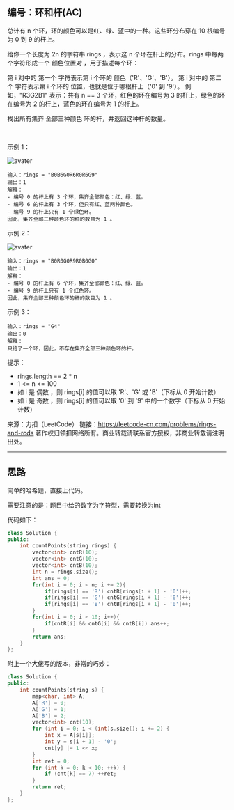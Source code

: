 ## 编号：环和杆(AC)

总计有 n 个环，环的颜色可以是红、绿、蓝中的一种。这些环分布穿在 10 根编号为 0 到 9 的杆上。

给你一个长度为 2n 的字符串 rings ，表示这 n 个环在杆上的分布。rings 中每两个字符形成一个 颜色位置对 ，用于描述每个环：

第 i 对中的 第一个 字符表示第 i 个环的 颜色（'R'、'G'、'B'）。
第 i 对中的 第二个 字符表示第 i 个环的 位置，也就是位于哪根杆上（'0' 到 '9'）。
例如，"R3G2B1" 表示：共有 n == 3 个环，红色的环在编号为 3 的杆上，绿色的环在编号为 2 的杆上，蓝色的环在编号为 1 的杆上。

找出所有集齐 全部三种颜色 环的杆，并返回这种杆的数量。

 

示例 1：

![avater](https://assets.leetcode.com/uploads/2021/11/23/ex1final.png)

```
输入：rings = "B0B6G0R6R0R6G9"
输出：1
解释：
- 编号 0 的杆上有 3 个环，集齐全部颜色：红、绿、蓝。
- 编号 6 的杆上有 3 个环，但只有红、蓝两种颜色。
- 编号 9 的杆上只有 1 个绿色环。
因此，集齐全部三种颜色环的杆的数目为 1 。
```
示例 2：

![avater](https://assets.leetcode.com/uploads/2021/11/23/ex2final.png)

```
输入：rings = "B0R0G0R9R0B0G0"
输出：1
解释：
- 编号 0 的杆上有 6 个环，集齐全部颜色：红、绿、蓝。
- 编号 9 的杆上只有 1 个红色环。
因此，集齐全部三种颜色环的杆的数目为 1 。
```
示例 3：
```
输入：rings = "G4"
输出：0
解释：
只给了一个环，因此，不存在集齐全部三种颜色环的杆。
```
提示：

* rings.length == 2 * n
* 1 <= n <= 100
* 如 i 是 偶数 ，则 rings[i] 的值可以取 'R'、'G' 或 'B'（下标从 0 开始计数）
* 如 i 是 奇数 ，则 rings[i] 的值可以取 '0' 到 '9' 中的一个数字（下标从 0 开始计数）

来源：力扣（LeetCode）
链接：https://leetcode-cn.com/problems/rings-and-rods
著作权归领扣网络所有。商业转载请联系官方授权，非商业转载请注明出处。

---
## 思路


简单的哈希题，直接上代码。

需要注意的是：题目中给的数字为字符型，需要转换为int

代码如下：
```c++
class Solution {
public:
    int countPoints(string rings) {
        vector<int> cntR(10);
        vector<int> cntG(10);     
        vector<int> cntB(10);
        int n = rings.size();
        int ans = 0;
        for(int i = 0; i < n; i += 2){
            if(rings[i] == 'R') cntR[rings[i + 1] - '0']++;
            if(rings[i] == 'G') cntG[rings[i + 1] - '0']++;
            if(rings[i] == 'B') cntB[rings[i + 1] - '0']++;
        }
        for(int i = 0; i < 10; i++){
            if(cntR[i] && cntG[i] && cntB[i]) ans++;
        }
        return ans;
    }
};
```


附上一个大佬写的版本，非常的巧妙：
```c++
class Solution {
public:
    int countPoints(string s) {
        map<char, int> A;
        A['R'] = 0;
        A['G'] = 1;
        A['B'] = 2;
        vector<int> cnt(10);
        for (int i = 0; i < (int)s.size(); i += 2) {
            int x = A[s[i]];
            int y = s[i + 1] - '0';
            cnt[y] |= 1 << x;
        }
        int ret = 0;
        for (int k = 0; k < 10; ++k) {
            if (cnt[k] == 7) ++ret;
        }
        return ret;
    }
};
```